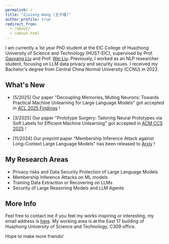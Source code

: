 ```yaml
---
permalink: /
title: "Zixiong Wang (王子雄)"
author_profile: true
redirect_from: 
  - /about/
  - /about.html
---
```


I am currently a 1st year PhD student at the EIC College of Huazhong University of Science and Technology (HUST-EIC), supervised by Prof. [Gaoyang Liu](https://gyliu1991.github.io) and Prof. [Wei Liu](https://faculty.hust.edu.cn/wliu/zh_CN/index.htm). Previously, I worked as an NLP researcher student, focusing on LLM data privacy and security issues. I received my Bachelor's degree from Central China Normal University (CCNU) in 2022.

What's New
------
- [5/2025] Our paper "Decoupling Memories, Muting Neurons: Towards Practical Machine Unlearning for Large Language Models" got accepted in [ACL 2025 Findings](https://2025.aclweb.org/) !

- [3/2025] Our paper "Prototype Surgery: Tailoring Neural Prototypes via Soft Labels for Efficient Machine Unlearning" got accepted in [ACM CCS 2025](https://www.sigsac.org/ccs/CCS2025/) !

- [11/2024] Our preprint paper "Membership Inference Attack against Long-Context Large Language Models" has been released to [Arxiv](https://arxiv.org/abs/2411.11424) !

My Research  Areas
------
- Privacy risks and Data Security Protection of Large Language Models
- Membership Inference Attacks on ML models
- Training Data Extraction or Recovering on LLMs
- Security of Large Reasoning Models and LLM Agents

More Info
------
Feel free to contact me if you feel my works inspiring or interesting, my email address is [here](zixwang@hust.edu.cn).
My working area is at the East 17 building of Huazhong University of Science and Technology, C309 office.

Hope to make more friends!


